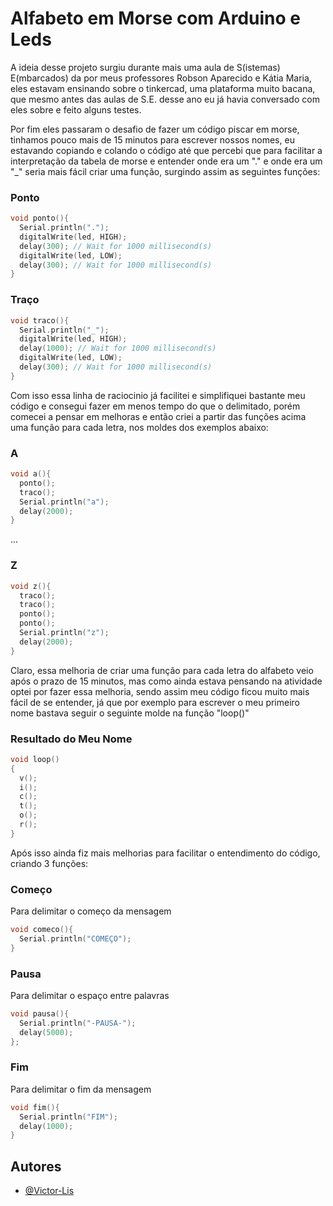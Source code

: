 # Alfabeto em Morse com Arduino e Leds 
A ideia desse projeto surgiu durante mais uma aula de S(istemas) E(mbarcados) da por meus professores Robson Aparecido e Kátia Maria, eles estavam ensinando sobre o tinkercad, uma plataforma muito bacana, que mesmo antes das aulas de S.E. desse ano eu já havia conversado com eles sobre e feito alguns testes.

Por fim eles passaram o desafio de fazer um código piscar em morse, tinhamos pouco mais de 15 minutos para escrever nossos nomes, eu estavando copiando e colando o código até que percebi que para facilitar a interpretação da tabela de morse e entender onde era um "." e onde era um "_" seria mais fácil criar uma função, surgindo assim as seguintes funções:

### Ponto
```c++
void ponto(){
  Serial.println(".");
  digitalWrite(led, HIGH);
  delay(300); // Wait for 1000 millisecond(s)
  digitalWrite(led, LOW);
  delay(300); // Wait for 1000 millisecond(s)
}
```

### Traço
```c++
void traco(){
  Serial.println("_");
  digitalWrite(led, HIGH);
  delay(1000); // Wait for 1000 millisecond(s)
  digitalWrite(led, LOW);
  delay(300); // Wait for 1000 millisecond(s)
}
```

Com isso essa linha de raciocinio já facilitei e simplifiquei bastante meu código e consegui fazer em menos tempo do que o delimitado, porém comecei a pensar em melhoras e então criei a partir das funções acima uma função para cada letra, nos moldes dos exemplos abaixo:

### A
```c++
void a(){
  ponto();
  traco();
  Serial.println("a");
  delay(2000);
}
```
...

### Z
```c++
void z(){
  traco();
  traco();
  ponto();
  ponto();
  Serial.println("z");  
  delay(2000);
}
```

Claro, essa melhoria de criar uma função para cada letra do alfabeto veio após o prazo de 15 minutos, mas como ainda estava pensando na atividade optei por fazer essa melhoria, sendo assim meu código ficou muito mais fácil de se entender, já que por exemplo para escrever o meu primeiro nome bastava seguir o seguinte molde na função "loop()"

### Resultado do Meu Nome
```c++
void loop()
{
  v();
  i();
  c();
  t();
  o();
  r();
}
```

Após isso ainda fiz mais melhorias para facilitar o entendimento do código, criando 3 funções:

### Começo 
Para delimitar o começo da mensagem

```c++
void comeco(){
  Serial.println("COMEÇO");
}
```

### Pausa 
Para delimitar o espaço entre palavras

```c++
void pausa(){
  Serial.println("-PAUSA-");
  delay(5000);  
};
```

### Fim
Para delimitar o fim da mensagem

```c++
void fim(){
  Serial.println("FIM");
  delay(1000);  
}
```

## Autores

- [@Victor-Lis](https://github.com/Victor-Lis)
